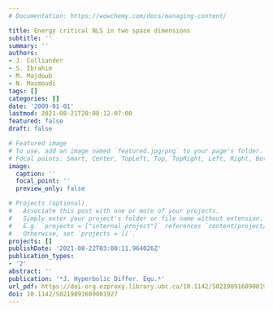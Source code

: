 ```yaml
---
# Documentation: https://wowchemy.com/docs/managing-content/

title: Energy critical NLS in two space dimensions
subtitle: ''
summary: ''
authors:
- J. Colliander
- S. Ibrahim
- M. Majdoub
- N. Masmoudi
tags: []
categories: []
date: '2009-01-01'
lastmod: 2021-08-21T20:08:12-07:00
featured: false
draft: false

# Featured image
# To use, add an image named `featured.jpg/png` to your page's folder.
# Focal points: Smart, Center, TopLeft, Top, TopRight, Left, Right, BottomLeft, Bottom, BottomRight.
image:
  caption: ''
  focal_point: ''
  preview_only: false

# Projects (optional).
#   Associate this post with one or more of your projects.
#   Simply enter your project's folder or file name without extension.
#   E.g. `projects = ["internal-project"]` references `content/project/deep-learning/index.md`.
#   Otherwise, set `projects = []`.
projects: []
publishDate: '2021-08-22T03:08:11.964026Z'
publication_types:
- '2'
abstract: ''
publication: '*J. Hyperbolic Differ. Equ.*'
url_pdf: https://doi-org.ezproxy.library.ubc.ca/10.1142/S0219891609001927
doi: 10.1142/S0219891609001927
---
```

